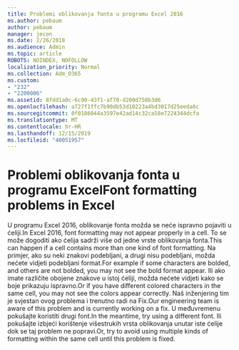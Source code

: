```yaml
---
title: Problemi oblikovanja fonta u programu Excel 2016
ms.author: pebaum
author: pebaum
manager: jecon
ms.date: 2/26/2018
ms.audience: Admin
ms.topic: article
ROBOTS: NOINDEX, NOFOLLOW
localization_priority: Normal
ms.collection: Adm_O365
ms.custom:
- "232"
- "2200006"
ms.assetid: 8fdd1a0c-6c90-43f1-af70-d200d758b3d6
ms.openlocfilehash: a727f1ffc7b90db53d10223a4bd3017d25eeda6c
ms.sourcegitcommit: 0f0186044a3597e42ad14c32ca58e7224344dcfa
ms.translationtype: MT
ms.contentlocale: hr-HR
ms.lasthandoff: 12/15/2019
ms.locfileid: "40051957"
---
```

# <a name="font-formatting-problems-in-excel"></a><span data-ttu-id="e29d6-102">Problemi oblikovanja fonta u programu Excel</span><span class="sxs-lookup"><span data-stu-id="e29d6-102">Font formatting problems in Excel</span></span>

<span data-ttu-id="e29d6-103">U programu Excel 2016, oblikovanje fonta možda se neće ispravno pojaviti u ćeliji.</span><span class="sxs-lookup"><span data-stu-id="e29d6-103">In Excel 2016, font formatting may not appear properly in a cell.</span></span> <span data-ttu-id="e29d6-104">To se može dogoditi ako ćelija sadrži više od jedne vrste oblikovanja fonta.</span><span class="sxs-lookup"><span data-stu-id="e29d6-104">This can happen if a cell contains more than one kind of font formatting.</span></span> <span data-ttu-id="e29d6-105">Na primjer, ako su neki znakovi podebljani, a drugi nisu podebljani, možda nećete vidjeti podebljani format.</span><span class="sxs-lookup"><span data-stu-id="e29d6-105">For example if some characters are bolded, and others are not bolded, you may not see the bold format appear.</span></span> <span data-ttu-id="e29d6-106">Ili ako imate različite obojene znakove u istoj ćeliji, možda nećete vidjeti kako se boje prikazuju ispravno.</span><span class="sxs-lookup"><span data-stu-id="e29d6-106">Or if you have different colored characters in the same cell, you may not see the colors appear correctly.</span></span> <span data-ttu-id="e29d6-107">Naš inženjering tim je svjestan ovog problema i trenutno radi na Fix.</span><span class="sxs-lookup"><span data-stu-id="e29d6-107">Our engineering team is aware of this problem and is currently working on a fix.</span></span> <span data-ttu-id="e29d6-108">U međuvremenu pokušajte koristiti drugi font.</span><span class="sxs-lookup"><span data-stu-id="e29d6-108">In the meantime, try using a different font.</span></span> <span data-ttu-id="e29d6-109">Ili pokušajte izbjeći korištenje višestrukih vrsta oblikovanja unutar iste ćelije dok se taj problem ne popravi.</span><span class="sxs-lookup"><span data-stu-id="e29d6-109">Or, try to avoid using multiple kinds of formatting within the same cell until this problem is fixed.</span></span>
  